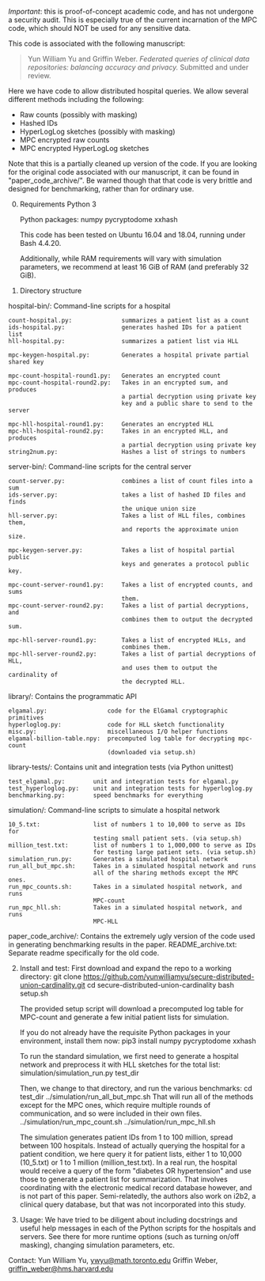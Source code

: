 *Important*: this is proof-of-concept academic code, and has not undergone a
security audit. This is especially true of the current incarnation of the
MPC code, which should NOT be used for any sensitive data.

This code is associated with the following manuscript:
> Yun William Yu and Griffin Weber. *Federated queries of clinical data
> repositories: balancing accuracy and privacy.* Submitted and under review.

Here we have code to allow distributed hospital queries.
We allow several different methods including the following:
* Raw counts (possibly with masking)
* Hashed IDs
* HyperLogLog sketches (possibly with masking)
* MPC encrypted raw counts
* MPC encrypted HyperLogLog sketches

Note that this is a partially cleaned up version of the code.
If you are looking for the original code associated with our manuscript, it
can be found in "paper_code_archive/". Be warned though that that code is
very brittle and designed for benchmarking, rather than for ordinary use.

0. Requirements
    Python 3

    Python packages:
        numpy
        pycryptodome
        xxhash

    This code has been tested on Ubuntu 16.04 and 18.04, running
    under Bash 4.4.20.

    Additionally, while RAM requirements will vary with simulation parameters,
    we recommend at least 16 GiB of RAM (and preferably 32 GiB).
        
1. Directory structure

hospital-bin/:  Command-line scripts for a hospital

    count-hospital.py:              summarizes a patient list as a count
    ids-hospital.py:                generates hashed IDs for a patient list
    hll-hospital.py:                summarizes a patient list via HLL
    
    mpc-keygen-hospital.py:         Generates a hospital private partial shared key

    mpc-count-hospital-round1.py:   Generates an encrypted count
    mpc-count-hospital-round2.py:   Takes in an encrypted sum, and produces
                                    a partial decryption using private key
                                    key and a public share to send to the server

    mpc-hll-hospital-round1.py:     Generates an encrypted HLL
    mpc-hll-hospital-round2.py:     Takes in an encrypted HLL, and produces
                                    a partial decryption using private key
    string2num.py:                  Hashes a list of strings to numbers

server-bin/:    Command-line scripts for the central server

    count-server.py:                combines a list of count files into a sum
    ids-server.py:                  takes a list of hashed ID files and finds
                                    the unique union size
    hll-server.py:                  Takes a list of HLL files, combines them,
                                    and reports the approximate union size.

    mpc-keygen-server.py:           Takes a list of hospital partial public
                                    keys and generates a protocol public key.
                                    
    mpc-count-server-round1.py:     Takes a list of encrypted counts, and sums
                                    them.
    mpc-count-server-round2.py:     Takes a list of partial decryptions, and
                                    combines them to output the decrypted sum.

    mpc-hll-server-round1.py:       Takes a list of encrypted HLLs, and
                                    combines them.
    mpc-hll-server-round2.py:       Takes a list of partial decryptions of HLL,
                                    and uses them to output the cardinality of
                                    the decrypted HLL.

library/:       Contains the programmatic API

    elgamal.py:                 code for the ElGamal cryptographic primitives
    hyperloglog.py:             code for HLL sketch functionality
    misc.py:                    miscellaneous I/O helper functions
    elgamal-billion-table.npy:  precomputed log table for decrypting mpc-count
                                (downloaded via setup.sh)

library-tests/: Contains unit and integration tests (via Python unittest)

    test_elgamal.py:        unit and integration tests for elgamal.py
    test_hyperloglog.py:    unit and integration tests for hyperloglog.py
    benchmarking.py:        speed benchmarks for everything
    
simulation/:    Command-line scripts to simulate a hospital network
    
    10_5.txt:               list of numbers 1 to 10,000 to serve as IDs for
                            testing small patient sets. (via setup.sh)
    million_test.txt:       list of numbers 1 to 1,000,000 to serve as IDs
                            for testing large patient sets. (via setup.sh)
    simulation_run.py:      Generates a simulated hospital network
    run_all_but_mpc.sh:     Takes in a simulated hospital network and runs
                            all of the sharing methods except the MPC ones.
    run_mpc_counts.sh:      Takes in a simulated hospital network, and runs
                            MPC-count
    run_mpc_hll.sh:         Takes in a simulated hospital network, and runs
                            MPC-HLL

paper_code_archive/:    Contains the extremely ugly version of the code
                        used in generating benchmarking results in the paper.
    README_archive.txt: Separate readme specifically for the old code.

2. Install and test:
    First download and expand the repo to a working directory:
        git clone https://github.com/yunwilliamyu/secure-distributed-union-cardinality.git
        cd secure-distributed-union-cardinality
        bash setup.sh

    The provided setup script will download a precomputed log table for
    MPC-count and generate a few initial patient lists for simulation.

    If you do not already have the requisite Python packages in your
    environment, install them now:
        pip3 install numpy pycryptodome xxhash

    To run the standard simulation, we first need to generate a hospital
    network and preprocess it with HLL sketches for the total list:
        simulation/simulation_run.py test_dir

    Then, we change to that directory, and run the various benchmarks:
        cd test_dir
        ../simulation/run_all_but_mpc.sh
    That will run all of the methods except for the MPC ones, which require
    multiple rounds of communication, and so were included in their own files.
        ../simulation/run_mpc_count.sh
        ../simulation/run_mpc_hll.sh

    The simulation generates patient IDs from 1 to 100 million, spread between
    100 hospitals. Instead of actually querying the hospital for a patient
    condition, we here query it for patient lists, either 1 to 10,000
    (10_5.txt) or 1 to 1 million (million_test.txt). In a real run, the
    hospital would receive a query of the form "diabetes OR hypertension" and
    use those to generate a patient list for summarization. That involves
    coordinating with the electronic medical record database however, and is
    not part of this paper. Semi-relatedly, the authors also work on i2b2, a
    clinical query database, but that was not incorporated into this study.

3. Usage:
    We have tried to be diligent about including docstrings and useful help
    messages in each of the Python scripts for the hospitals and servers.
    See there for more runtime options (such as turning on/off masking), 
    changing simulation parameters, etc.

Contact:
    Yun William Yu, ywyu@math.toronto.edu
    Griffin Weber, griffin_weber@hms.harvard.edu


        
        
        
    
